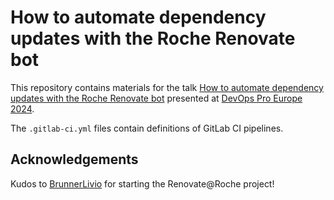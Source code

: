 # How to automate dependency updates with the Roche Renovate bot

This repository contains materials for the talk
[How to automate dependency updates with the Roche Renovate bot](https://events.pinetool.ai/3152/#sessions/104769?referrer%5Bpathname%5D=%2Fsessions&referrer%5Bsearch%5D=&referrer%5Btitle%5D=Sessions)
presented at [DevOps Pro Europe 2024](https://devopspro.lt/).

The `.gitlab-ci.yml` files contain definitions of GitLab CI pipelines.

## Acknowledgements

Kudos to [BrunnerLivio](https://github.com/BrunnerLivio) for starting
the Renovate@Roche project!
